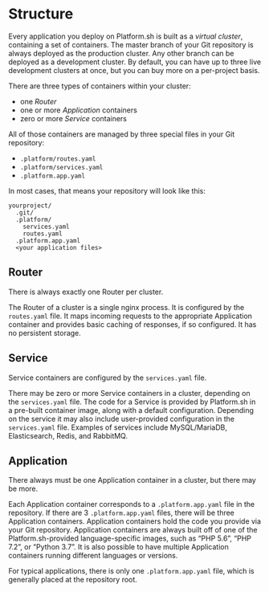# Structure

Every application you deploy on Platform.sh is built as a *virtual cluster*, containing a set of containers.  The master branch of your Git repository is always deployed as the production cluster.  Any other branch can be deployed as a development cluster.  By default, you can have up to three live development clusters at once, but you can buy more on a per-project basis.

There are three types of containers within your cluster:

* one *Router*
* one or more *Application* containers
* zero or more *Service* containers

All of those containers are managed by three special files in your Git repository:

* `.platform/routes.yaml`
* `.platform/services.yaml`
* `.platform.app.yaml`

In most cases, that means your repository will look like this:

```
yourproject/
  .git/
  .platform/
    services.yaml
    routes.yaml
  .platform.app.yaml
  <your application files>
```

## Router

There is always exactly one Router per cluster.

The Router of a cluster is a single nginx process.  It is configured by the `routes.yaml` file.  It maps incoming requests to the appropriate Application container and provides basic caching of responses, if so configured. It has no persistent storage.

## Service

Service containers are configured by the `services.yaml` file.

There may be zero or more Service containers in a cluster, depending on the `services.yaml` file.  The code for a Service is provided by Platform.sh in a pre-built container image, along with a default configuration.  Depending on the service it may also include user-provided configuration in the `services.yaml` file.  Examples of services include MySQL/MariaDB, Elasticsearch, Redis, and RabbitMQ.

## Application

There always must be one Application container in a cluster, but there may be more.

Each Application container corresponds to a `.platform.app.yaml` file in the repository.  If there are 3 `.platform.app.yaml` files, there will be three Application containers.  Application containers hold the code you provide via your Git repository.  Application containers are always built off of one of the Platform.sh-provided language-specific images, such as “PHP 5.6”, “PHP 7.2”, or “Python 3.7”. It is also possible to have multiple Application containers running different languages or versions.

For typical applications, there is only one `.platform.app.yaml` file, which is generally placed at the repository root.
